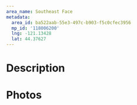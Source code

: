 ```yaml
---
area_name: Southeast Face
metadata:
  area_id: ba522aab-55e3-497c-b903-f5c0cfec3956
  mp_id: '118006200'
  lng: -121.13428
  lat: 44.37627
---
```

# Description

# Photos

